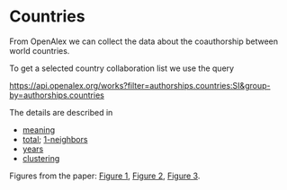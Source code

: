 # Countries

From OpenAlex we can collect the data about the coauthorship between world countries.

To get a selected country collaboration list we use the query

https://api.openalex.org/works?filter=authorships.countries:SI&group-by=authorships.countries

The details are described in 
  - [meaning](https://github.com/bavla/OpenAlex/blob/main/Countries/meaning.pdf)
  - [total](https://github.com/bavla/OpenAlex/blob/main/Countries/countries.pdf); [1-neighbors](https://github.com/bavla/OpenAlex/blob/main/Countries/OpenAlex_1-neighbors.pdf)
  - [years](https://github.com/bavla/OpenAlex/blob/main/Countries/years.pdf)
  - [clustering](https://github.com/bavla/OpenAlex/blob/main/Countries/World%20clustering.pdf)

Figures from the paper: [Figure 1](), [Figure 2](./pics/WorldCoT2023.pdf), [Figure 3]().
